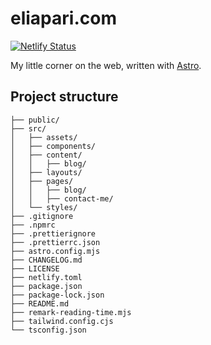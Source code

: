 # eliapari.com

[![Netlify Status](https://api.netlify.com/api/v1/badges/bb24b18e-c40f-409d-9cb1-14529be9c17b/deploy-status)](https://app.netlify.com/sites/earnest-boba-262592/deploys)

My little corner on the web, written with [Astro](https://astro.build).

## Project structure

```
├── public/
├── src/
│   ├── assets/
│   ├── components/
│   ├── content/
│   │   ├── blog/
│   ├── layouts/
│   ├── pages/
│   │   ├── blog/
│   │   ├── contact-me/
│   └── styles/
├── .gitignore
├── .npmrc
├── .prettierignore
├── .prettierrc.json
├── astro.config.mjs
├── CHANGELOG.md
├── LICENSE
├── netlify.toml
├── package.json
├── package-lock.json
├── README.md
├── remark-reading-time.mjs
├── tailwind.config.cjs
└── tsconfig.json
```
